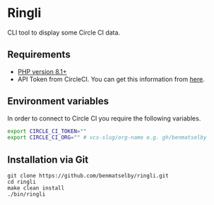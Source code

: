 # Ringli

CLI tool to display some Circle CI data.

## Requirements

- [PHP version 8.1+](https://www.php.net)
- API Token from CircleCI. You can get this information from [here](https://circleci.com/docs/managing-api-tokens/).

## Environment variables

In order to connect to Circle CI you require the following variables.

```bash
export CIRCLE_CI_TOKEN=""
export CIRCLE_CI_ORG="" # vcs-slug/org-name e.g. gh/benmatselby
```

## Installation via Git

```shell
git clone https://github.com/benmatselby/ringli.git
cd ringli
make clean install
./bin/ringli
```
